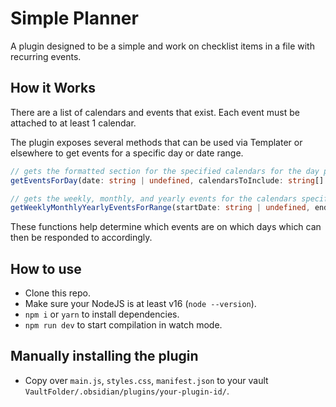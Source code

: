 # Simple Planner

A plugin designed to be a simple and work on checklist items in a file with recurring events.

## How it Works

There are a list of calendars and events that exist. Each event must be attached to at least 1 calendar.

The plugin exposes several methods that can be used via Templater or elsewhere to get events for a specific day or date range.

``` TypeScript
// gets the formatted section for the specified calendars for the day provided
getEventsForDay(date: string | undefined, calendarsToInclude: string[] = [], calendarsToIgnore: string[] = []): string

// gets the weekly, monthly, and yearly events for the calendars specified for the date range specified.
getWeeklyMonthlyYearlyEventsForRange(startDate: string | undefined, endDate: string | undefined, calendarsToInclude: string[] = [], calendarsToIgnore: string[] = []): string[] | string[][]
```

These functions help determine which events are on which days which can then be responded to accordingly.

## How to use

- Clone this repo.
- Make sure your NodeJS is at least v16 (`node --version`).
- `npm i` or `yarn` to install dependencies.
- `npm run dev` to start compilation in watch mode.

## Manually installing the plugin

- Copy over `main.js`, `styles.css`, `manifest.json` to your vault `VaultFolder/.obsidian/plugins/your-plugin-id/`.
